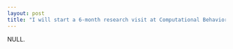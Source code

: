 ```yaml
---
layout: post
title: "I will start a 6-month research visit at Computational Behavior Lab, Aalto University, Finland, hosted by Prof. Antti from August 2024. See you in Europe!" 
---
```


NULL.